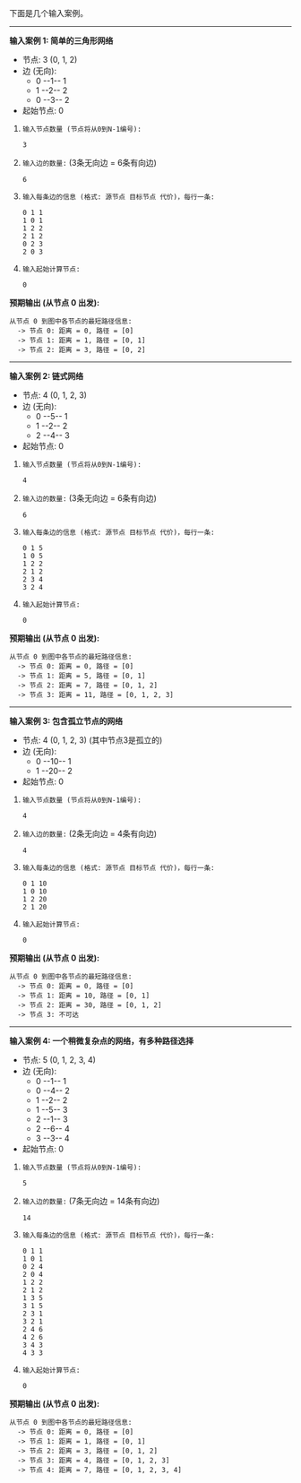 下面是几个输入案例。

---

**输入案例 1: 简单的三角形网络**

* 节点: 3 (0, 1, 2)
* 边 (无向):
    * 0 --1-- 1
    * 1 --2-- 2
    * 0 --3-- 2
* 起始节点: 0


1.  `输入节点数量 (节点将从0到N-1编号):`
    ```
    3
    ```
2.  `输入边的数量:` (3条无向边 = 6条有向边)
    ```
    6
    ```
3.  `输入每条边的信息 (格式: 源节点 目标节点 代价)，每行一条:`
    ```
    0 1 1
    1 0 1
    1 2 2
    2 1 2
    0 2 3
    2 0 3
    ```
4.  `输入起始计算节点:`
    ```
    0
    ```

**预期输出 (从节点 0 出发):**
```
从节点 0 到图中各节点的最短路径信息:
  -> 节点 0: 距离 = 0, 路径 = [0]
  -> 节点 1: 距离 = 1, 路径 = [0, 1]
  -> 节点 2: 距离 = 3, 路径 = [0, 2]
```

---

**输入案例 2: 链式网络**

* 节点: 4 (0, 1, 2, 3)
* 边 (无向):
    * 0 --5-- 1
    * 1 --2-- 2
    * 2 --4-- 3
* 起始节点: 0


1.  `输入节点数量 (节点将从0到N-1编号):`
    ```
    4
    ```
2.  `输入边的数量:` (3条无向边 = 6条有向边)
    ```
    6
    ```
3.  `输入每条边的信息 (格式: 源节点 目标节点 代价)，每行一条:`
    ```
    0 1 5
    1 0 5
    1 2 2
    2 1 2
    2 3 4
    3 2 4
    ```
4.  `输入起始计算节点:`
    ```
    0
    ```

**预期输出 (从节点 0 出发):**
```
从节点 0 到图中各节点的最短路径信息:
  -> 节点 0: 距离 = 0, 路径 = [0]
  -> 节点 1: 距离 = 5, 路径 = [0, 1]
  -> 节点 2: 距离 = 7, 路径 = [0, 1, 2]
  -> 节点 3: 距离 = 11, 路径 = [0, 1, 2, 3]
```

---

**输入案例 3: 包含孤立节点的网络**

* 节点: 4 (0, 1, 2, 3) (其中节点3是孤立的)
* 边 (无向):
    * 0 --10-- 1
    * 1 --20-- 2
* 起始节点: 0


1.  `输入节点数量 (节点将从0到N-1编号):`
    ```
    4
    ```
2.  `输入边的数量:` (2条无向边 = 4条有向边)
    ```
    4
    ```
3.  `输入每条边的信息 (格式: 源节点 目标节点 代价)，每行一条:`
    ```
    0 1 10
    1 0 10
    1 2 20
    2 1 20
    ```
4.  `输入起始计算节点:`
    ```
    0
    ```

**预期输出 (从节点 0 出发):**
```
从节点 0 到图中各节点的最短路径信息:
  -> 节点 0: 距离 = 0, 路径 = [0]
  -> 节点 1: 距离 = 10, 路径 = [0, 1]
  -> 节点 2: 距离 = 30, 路径 = [0, 1, 2]
  -> 节点 3: 不可达
```

---

**输入案例 4: 一个稍微复杂点的网络，有多种路径选择**

* 节点: 5 (0, 1, 2, 3, 4)
* 边 (无向):
    * 0 --1-- 1
    * 0 --4-- 2
    * 1 --2-- 2
    * 1 --5-- 3
    * 2 --1-- 3
    * 2 --6-- 4
    * 3 --3-- 4
* 起始节点: 0


1.  `输入节点数量 (节点将从0到N-1编号):`
    ```
    5
    ```
2.  `输入边的数量:` (7条无向边 = 14条有向边)
    ```
    14
    ```
3.  `输入每条边的信息 (格式: 源节点 目标节点 代价)，每行一条:`
    ```
    0 1 1
    1 0 1
    0 2 4
    2 0 4
    1 2 2
    2 1 2
    1 3 5
    3 1 5
    2 3 1
    3 2 1
    2 4 6
    4 2 6
    3 4 3
    4 3 3
    ```
4.  `输入起始计算节点:`
    ```
    0
    ```

**预期输出 (从节点 0 出发):**
```
从节点 0 到图中各节点的最短路径信息:
  -> 节点 0: 距离 = 0, 路径 = [0]
  -> 节点 1: 距离 = 1, 路径 = [0, 1]
  -> 节点 2: 距离 = 3, 路径 = [0, 1, 2]
  -> 节点 3: 距离 = 4, 路径 = [0, 1, 2, 3]
  -> 节点 4: 距离 = 7, 路径 = [0, 1, 2, 3, 4]
```
